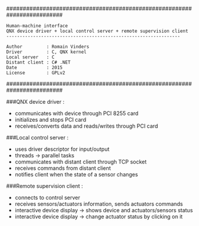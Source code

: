 #########################################################################

    Human-machine interface
    QNX device driver + local control server + remote supervision client
    -----------------------------------------------------------------
    
    Author         : Romain Vinders
    Driver         : C, QNX kernel
    Local server   : C
    Distant client : C# .NET
    Date           : 2015
    License        : GPLv2

#########################################################################

###QNX device driver :
- communicates with device through PCI 8255 card
- initializes and stops PCI card
- receives/converts data and reads/writes through PCI card

###Local control server : 
- uses driver descriptor for input/output
- threads -> parallel tasks
- communicates with distant client through TCP socket
- receives commands from distant client
- notifies client when the state of a sensor changes

###Remote supervision client :
- connects to control server
- receives sensors/actuators information, sends actuators commands
- interactive device display -> shows device and actuators/sensors status
- interactive device display -> change actuator status by clicking on it
